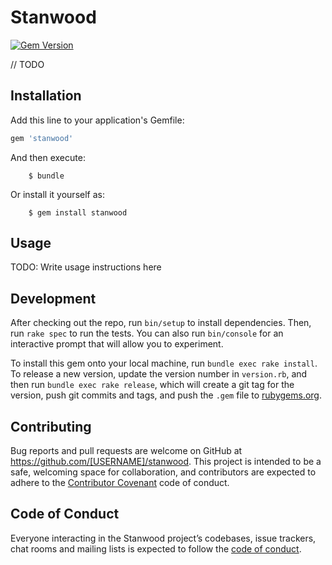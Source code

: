 # Stanwood

[![Gem Version](https://badge.fury.io/rb/stanwood.svg)](https://badge.fury.io/rb/stanwood)

// TODO

## Installation

Add this line to your application's Gemfile:

```ruby
gem 'stanwood'
```

And then execute:
```
    $ bundle
```

Or install it yourself as:
```
    $ gem install stanwood
```

## Usage

TODO: Write usage instructions here

## Development

After checking out the repo, run `bin/setup` to install dependencies. Then, run `rake spec` to run the tests. You can also run `bin/console` for an interactive prompt that will allow you to experiment.

To install this gem onto your local machine, run `bundle exec rake install`. To release a new version, update the version number in `version.rb`, and then run `bundle exec rake release`, which will create a git tag for the version, push git commits and tags, and push the `.gem` file to [rubygems.org](https://rubygems.org).

## Contributing

Bug reports and pull requests are welcome on GitHub at https://github.com/[USERNAME]/stanwood. This project is intended to be a safe, welcoming space for collaboration, and contributors are expected to adhere to the [Contributor Covenant](http://contributor-covenant.org) code of conduct.

## Code of Conduct

Everyone interacting in the Stanwood project’s codebases, issue trackers, chat rooms and mailing lists is expected to follow the [code of conduct](https://github.com/[USERNAME]/stanwood/blob/master/CODE_OF_CONDUCT.md).
